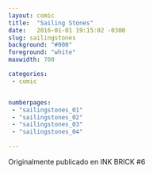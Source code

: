 ```yaml
---
layout: comic
title:  "Sailing Stones"
date:   2016-01-01 19:15:02 -0300
slug: sailingstones
background: "#000"
foreground: "white"
maxwidth: 700

categories:
 - comic


numberpages:
 - "sailingstones_01"
 - "sailingstones_02"
 - "sailingstones_03"
 - "sailingstones_04"
 
---
```


Originalmente publicado en INK BRICK #6